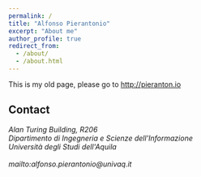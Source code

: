 ```yaml
---
permalink: /
title: "Alfonso Pierantonio"
excerpt: "About me"
author_profile: true
redirect_from: 
  - /about/
  - /about.html
---
```

This is my old page, please go to http://pieranton.io


Contact 
------
<address>
	Alan Turing Building, R206<br>
	Dipartimento di Ingegneria e Scienze dell'Informazione<br>
	Università degli Studi dell'Aquila<br><br>
 	mailto:alfonso.pierantonio@univaq.it 
</address>
